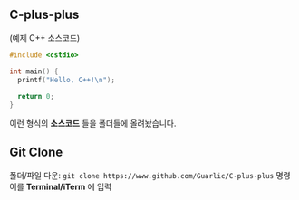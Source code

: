 ## C-plus-plus
(예제 C++ 소스코드)
```c++
#include <cstdio>

int main() {
  printf("Hello, C++!\n");
  
  return 0;
}
```

이런 형식의 **소스코드** 들을 폴더들에 올려놨습니다.
## Git Clone
폴더/파일 다운: ```git clone https://www.github.com/Guarlic/C-plus-plus``` 명령어를 **Terminal/iTerm** 에 입력
